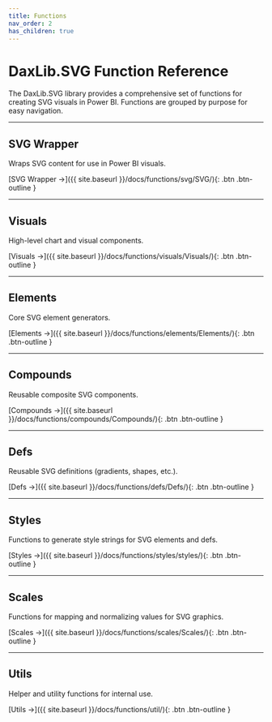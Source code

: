 ```yaml
---
title: Functions
nav_order: 2
has_children: true
---
```


# DaxLib.SVG Function Reference

The DaxLib.SVG library provides a comprehensive set of functions for creating SVG visuals in Power BI. Functions are grouped by purpose for easy navigation.

---

## SVG Wrapper

Wraps SVG content for use in Power BI visuals.

[SVG Wrapper →]({{ site.baseurl }}/docs/functions/svg/SVG/){: .btn .btn-outline }

---

## Visuals

High-level chart and visual components.

[Visuals →]({{ site.baseurl }}/docs/functions/visuals/Visuals/){: .btn .btn-outline }

---

## Elements

Core SVG element generators.

[Elements →]({{ site.baseurl }}/docs/functions/elements/Elements/){: .btn .btn-outline }

---

## Compounds

Reusable composite SVG components.

[Compounds →]({{ site.baseurl }}/docs/functions/compounds/Compounds/){: .btn .btn-outline }

---

## Defs

Reusable SVG definitions (gradients, shapes, etc.).

[Defs →]({{ site.baseurl }}/docs/functions/defs/Defs/){: .btn .btn-outline }

---

## Styles

Functions to generate style strings for SVG elements and defs.

[Styles →]({{ site.baseurl }}/docs/functions/styles/styles/){: .btn .btn-outline }

---

## Scales

Functions for mapping and normalizing values for SVG graphics.

[Scales →]({{ site.baseurl }}/docs/functions/scales/Scales/){: .btn .btn-outline }

---

## Utils

Helper and utility functions for internal use.

[Utils →]({{ site.baseurl }}/docs/functions/util/){: .btn .btn-outline }
